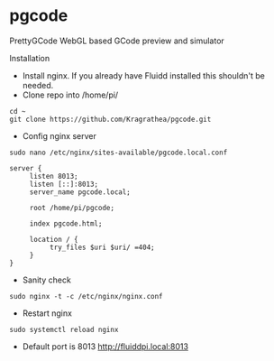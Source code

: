 # pgcode
PrettyGCode WebGL based GCode preview and simulator

Installation
- Install nginx. If you already have Fluidd installed this shouldn't be needed.
- Clone repo into /home/pi/
```
cd ~
git clone https://github.com/Kragrathea/pgcode.git
```

- Config nginx server
```
sudo nano /etc/nginx/sites-available/pgcode.local.conf
```

```
server {
     listen 8013;
     listen [::]:8013;
     server_name pgcode.local;

     root /home/pi/pgcode;

     index pgcode.html;

     location / {
          try_files $uri $uri/ =404;
     }
}
```
- Sanity check
```
sudo nginx -t -c /etc/nginx/nginx.conf
```

- Restart nginx
```
sudo systemctl reload nginx
```

- Default port is 8013
http://fluiddpi.local:8013